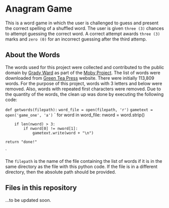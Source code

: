 # Anagram Game

This is a word game in which the user is challenged to guess and present the correct spelling of a shuffled word. The user is given `three (3)` chances to attempt guessing the correct word. A correct attempt awards `three (3)` marks and `zero (0)` for an incorrect guessing after the third attemp.

## About the Words

The words used for this project were collected and contributed to the public domain by [Grady Ward](https://en.wikipedia.org/wiki/Grady_Ward) as part of the [Moby Project](https://en.wikipedia.org/wiki/Moby_Project). The list of words were downloaded from [Green Tea Press](https://greenteapress.com/thinkpython/code/words.txt) website. There were initially 113,809 words. For the purpose of this project, words with 3 letters and below were removed. Also, words with repeated first characters were removed. Due to the quantity of the words, the clean up was done by executing the following code:


`def getwords(filepath):`
    `word_file = open(filepath, 'r')`
    `gametext = open('game_one', 'a')`
`
    for word in word_file:
        nword = word.strip()

        if len(nword) > 3:
            if nword[0] != nword[1]:
                gametext.write(word + "\n")

    return "done!"
`

The `filepath` is the name of the file containing the list of words if it is in the same directory as the file with this python code. If the file is in a different directory, then the absolute path should be provided.

## Files in this repository

...to be updated soon.

